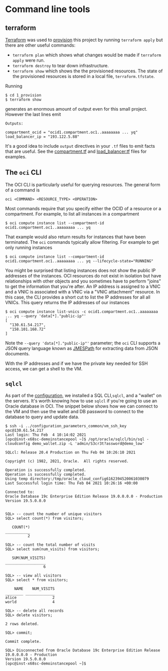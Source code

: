 # Command line tools
## terraform
[Terraform](https://terraform.io) was used to [provision](../../1_provision) this project by running `terraform apply` but there are other useful commands:
 * `terraform plan` which shows what changes would be made if `terraform apply` were run.
 * `terraform destroy` to tear down infrastructure.
 * `terraform show` which shows the the provisioned resources.
The state of the provisioned resources is stored in a local file, `terraform.tfstate`.

Running

```
$ cd 1_provision
$ terraform show
```

generates an enormous amount of output even for this small project. However the last lines emit

```
Outputs:

compartment_ocid = "ocid1.compartment.oc1..aaaaaaaa ... yq"
load_balancer_ip = "193.122.5.88"
```

It's a good idea to include `output` directives in your `.tf` files to emit facts that are useful. See the [compartment.tf](../../1_provision/compartment.tf) and
[load_balancer.tf](../../1_provision/load_balancer.tf) files for examples.

## The `oci` CLI
The OCI CLI is particularly useful for querying resources. The general form of a command is

```
oci <COMMAND> <RESOURCE_TYPE> <OPERATION>
```

Most commands require that you specify either the OCID of a resource or a compartment. For example, to list all instances in a compartment

```
$ oci compute instance list --compartment-id ocid1.compartment.oc1..aaaaaaaa ... yq
```

That example would also return results for instances that have been terminated. The `oci` commands typically allow filtering. For example to get only running instances

```
$ oci compute instance list --compartment-id ocid1.compartment.oc1..aaaaaaaa ... yq --lifecycle-state="RUNNING"
```

You might be surprised that listing instances does not show the public IP addresses of the instances. OCI resources do not exist in isolation but have relationships
with other objects and you sometimes have to perform "joins" to get the information that you're after. An IP address is assigned to a VNIC and a VNIC is associated
with a VNIC via a "VNIC attachment" resource. In this case, the CLI provides a short cut to list the IP addresses for all all VNICs. This query returns the
IP addresses of our instances

```
$ oci compute instance list-vnics -c ocid1.compartment.oc1..aaaaaaaa ... yq --query 'data[*]."public-ip"'
[
  "130.61.54.217",
  "158.101.168.72"
]
```

Note the `--query 'data[*]."public-ip"'` parameter; the `oci` CLI supports a JSON query language known as [JMESPath](https://mespath.org) for extracting data
from JSON documents.

With the IP addresses and if we have the private key needed for SSH access, we can get a shell to the VM.

## `sqlcl`
As part of the [configuration](../../2_configure), we installed a SQL CLI,`sqlcl`, and a "wallet" on the servers. It's worth knowing how to use `sqlcl` if you're
going to use an Oracle database in OCI. The snippet below shows how we can connect to the VM and then use the wallet and DB password to connect to the database
to query and update data.

```
$ ssh -i ../configuration_parameters_common/vm_ssh_key opc@130.61.54.217
Last login: Thu Feb  4 10:14:02 2021
[opc@inst-x68sc-demoinstancepool ~]$ /opt/oracle/sqlcl/bin/sql -cloudconfig demo_wallet.zip -L 'admin/S3cr3t?assword@demo_low'

SQLcl: Release 20.4 Production on Thu Feb 04 10:26:10 2021

Copyright (c) 1982, 2021, Oracle.  All rights reserved.

Operation is successfully completed.
Operation is successfully completed.
Using temp directory:/tmp/oracle_cloud_config6162394520061030079
Last Successful login time: Thu Feb 04 2021 10:26:16 +00:00

Connected to:
Oracle Database 19c Enterprise Edition Release 19.0.0.0.0 - Production
Version 19.5.0.0.0


SQL> -- count the number of unique visitors
SQL> select count(*) from visitors;

   COUNT(*)
___________
          2

SQL> -- count the total number of visits
SQL> select sum(num_visits) from visitors;

   SUM(NUM_VISITS)
__________________
                 6

SQL> -- view all visitors
SQL> select * from visitors;

    NAME    NUM_VISITS
________ _____________
alice                2
world                4

SQL> -- delete all records
SQL> delete visitors;

2 rows deleted.

SQL> commit;

Commit complete.

SQL> Disconnected from Oracle Database 19c Enterprise Edition Release 19.0.0.0.0 - Production
Version 19.5.0.0.0
[opc@inst-x68sc-demoinstancepool ~]$
```
